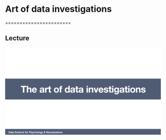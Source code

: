 # Art of data investigations
=======================

## Lecture

[![The art of data investigations](https://github.com/CoAxLab/Data-Explorations/blob/main/book/thumbnails/the-art-of-data-investigations.jpeg)](https://www.youtube.com/watch?v=_6VmV5NKrRQ)
